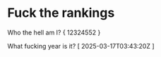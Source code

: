 # Fuck the rankings

Who the hell am I?
{ 12324552 }

What fucking year is it?
[ 2025-03-17T03:43:20Z ]
